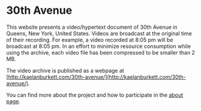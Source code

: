 # 30th Avenue

This website presents a video/hypertext document of 30th Avenue in Queens, New York, United States. Videos are broadcast at the original time of their recording. For example, a video recorded at 8:05 pm will be broadcast at 8:05 pm. In an effort to minimize resource consumption while using the archive, each video file has been compressed to be smaller than 2 MB.

The video archive is published as a webpage at [http://kaelanburkett.com/30th-avenue/](http://kaelanburkett.com/30th-avenue/).

You can find more about the project and how to participate in the [about page](http://kaelanburkett.com/30th-avenue/about.html).